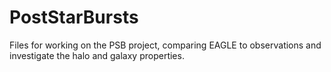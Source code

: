 # PostStarBursts
Files for working on the PSB project, comparing EAGLE to observations and investigate the halo and galaxy properties.
